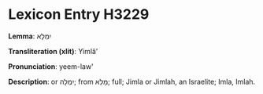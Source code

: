 # Lexicon Entry H3229

**Lemma**: יִמְלָא

**Transliteration (xlit)**: Yimlâʼ

**Pronunciation**: yeem-law'

**Description**:
or יִמְלָה; from מָלֵא; full; Jimla or Jimlah, an Israelite; Imla, Imlah.

